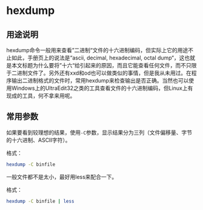 # hexdump

## 用途说明

hexdump命令一般用来查看”二进制“文件的十六进制编码，但实际上它的用途不止如此，手册页上的说法是“ascii, decimal, hexadecimal, octal dump“，这也就是本文标题为什么要将”十六“给引起来的原因，而且它能查看任何文件，而不只限于二进制文件了。另外还有xxd和od也可以做类似的事情，但是我从未用过。在程序输出二进制格式的文件时，常用hexdump来检查输出是否正确。当然也可以使用Windows上的UltraEdit32之类的工具查看文件的十六进制编码，但Linux上有现成的工具，何不拿来用呢。

## 常用参数

如果要看到较理想的结果，使用`-C`参数，显示结果分为三列（文件偏移量、字节的十六进制、ASCII字符）。

格式：

```bash
hexdump -C binfile
```

一般文件都不是太小，最好用less来配合一下。

格式：

```bash
hexdump -C binfile | less
```
